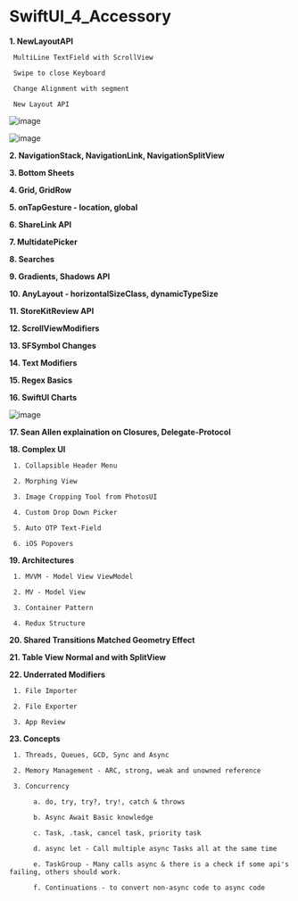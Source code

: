 # SwiftUI_4_Accessory


**1. NewLayoutAPI**

     MultiLine TextField with ScrollView

     Swipe to close Keyboard

     Change Alignment with segment
     
     New Layout API


   ![image](https://user-images.githubusercontent.com/43421834/200169529-67b604e5-dfd9-416a-9d36-570925f755e8.png)

   ![image](https://user-images.githubusercontent.com/43421834/200169545-27f7ce10-bbe7-452b-a271-369ef0004f2b.png)

**2. NavigationStack, NavigationLink, NavigationSplitView**

**3. Bottom Sheets**

**4. Grid, GridRow**

**5. onTapGesture - location, global**

**6. ShareLink API**

**7. MultidatePicker**

**8. Searches**

**9. Gradients, Shadows API**

**10. AnyLayout - horizontalSizeClass, dynamicTypeSize**

**11. StoreKitReview API**

**12. ScrollViewModifiers**

**13. SFSymbol Changes**

**14. Text Modifiers**

**15. Regex Basics**

**16. SwiftUI Charts**

![image](https://user-images.githubusercontent.com/43421834/206200150-26f0b550-8a35-4da6-b135-4992d5c6f8b1.png)

**17. Sean Allen explaination on Closures, Delegate-Protocol**

**18. Complex UI**

     1. Collapsible Header Menu 
     
     2. Morphing View
     
     3. Image Cropping Tool from PhotosUI
     
     4. Custom Drop Down Picker
     
     5. Auto OTP Text-Field
     
     6. iOS Popovers
     
**19. Architectures**
     
     1. MVVM - Model View ViewModel
     
     2. MV - Model View
     
     3. Container Pattern
     
     4. Redux Structure
     
**20. Shared Transitions Matched Geometry Effect**

**21. Table View Normal and with SplitView**

**22. Underrated Modifiers**
     
     1. File Importer
     
     2. File Exporter
     
     3. App Review

**23. Concepts**

     1. Threads, Queues, GCD, Sync and Async
     
     2. Memory Management - ARC, strong, weak and unowned reference
     
     3. Concurrency
     
          a. do, try, try?, try!, catch & throws
          
          b. Async Await Basic knowledge
          
          c. Task, .task, cancel task, priority task
          
          d. async let - Call multiple async Tasks all at the same time
          
          e. TaskGroup - Many calls async & there is a check if some api's failing, others should work.
          
          f. Continuations - to convert non-async code to async code
          
          
          
          
